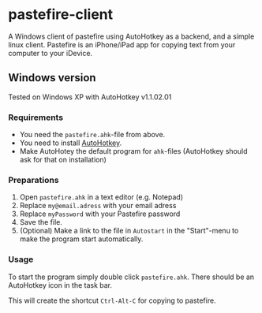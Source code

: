 pastefire-client
================

A Windows client of pastefire using AutoHotkey as a backend, and a simple linux
client. Pastefire is an iPhone/iPad app for copying text from your computer to
your iDevice.

Windows version
---------------

Tested on Windows XP with AutoHotkey v1.1.02.01

### Requirements

- You need the `pastefire.ahk`-file from above.
- You need to install [AutoHotkey](http://www.autohotkey.com).
- Make AutoHotey the default program for `ahk`-files (AutoHotkey should
  ask for that on installation)

### Preparations

 1. Open `pastefire.ahk` in a text editor (e.g. Notepad)
 2. Replace `my@email.adress` with your email adress
 3. Replace `myPassword` with your Pastefire password
 4. Save the file.
 5. (Optional) Make a link to the file in `Autostart` in the "Start"-menu to
    make the program start automatically.

### Usage

To start the program simply double click `pastefire.ahk`. There should be an
AutoHotkey icon in the task bar.

This will create the shortcut `Ctrl-Alt-C` for copying to pastefire.

